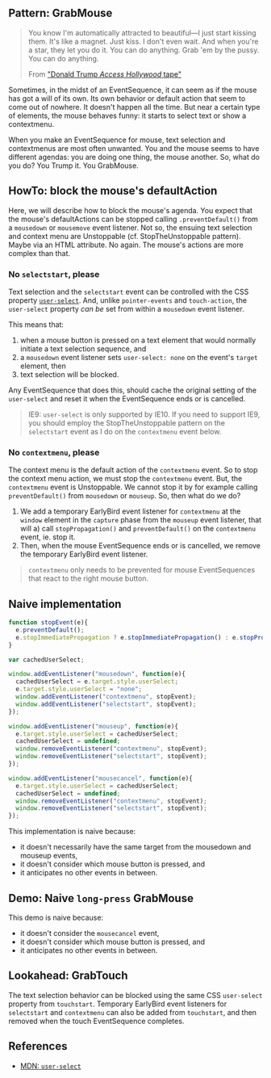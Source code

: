 ## Pattern: GrabMouse

> You know I'm automatically attracted to beautiful—I just start kissing them. It's like a magnet. Just kiss. I don't even wait. And when you're a star, they let you do it. You can do anything. Grab 'em by the pussy. You can do anything.
> 
>   From ["Donald Trump *Access Hollywood* tape"](https://en.wikipedia.org/wiki/Donald_Trump_Access_Hollywood_tape)

Sometimes, in the midst of an EventSequence, it can seem as if the mouse has got a will of its own. Its own behavior or default action that seem to come out of nowhere. It doesn't happen all the time. But near a certain type of elements, the mouse behaves funny: it starts to select text or show a contextmenu.

When you make an EventSequence for mouse, text selection and contextmenus are most often unwanted. You and the mouse seems to have different agendas: you are doing one thing, the mouse another. So, what do you do? You Trump it. You GrabMouse.

## HowTo: block the mouse's defaultAction

Here, we will describe how to block the mouse's agenda. You expect that the mouse's defaultActions can be stopped calling `.preventDefault()` from a `mousedown` or `mousemove` event listener. Not so, the ensuing text selection and context menu are Unstoppable (cf. StopTheUnstoppable pattern). Maybe via an HTML attribute. No again. The mouse's actions are more complex than that.

### No `selectstart`, please

Text selection and the `selectstart` event can be controlled with the CSS property [`user-select`](https://developer.mozilla.org/en-US/docs/Web/CSS/user-select). And, unlike `pointer-events` and `touch-action`, the `user-select` property *can be* set from within a `mousedown` event listener. 

This means that:
1. when a mouse button is pressed on a text element that would normally initiate a text selection sequence, and
2. a `mousedown` event listener sets `user-select: none` on the event's `target` element, then
3. text selection will be blocked.

Any EventSequence that does this, should cache the original setting of the `user-select` and reset it when the EventSequence ends or is cancelled.

> IE9: `user-select` is only supported by IE10. If you need to support IE9, you should employ the StopTheUnstoppable pattern on the `selectstart` event as I do on the `contextmenu` event below.

### No `contextmenu`, please

The context menu is the default action of the `contextmenu` event. So to stop the context menu action, we must stop the `contextmenu` event. But, the `contextmenu` event is Unstoppable. We cannot stop it by for example calling `preventDefault()` from `mousedown` or `mouseup`. So, then what do we do?

1. We add a temporary EarlyBird event listener for `contextmenu` at the `window` element in the `capture` phase from the `mouseup` event listener, that will a) call `stopPropagation()` and `preventDefault()` on the `contextmenu` event, ie. stop it.
2. Then, when the mouse EventSequence ends or is cancelled, we remove the temporary EarlyBird event listener.

> `contextmenu` only needs to be prevented for mouse EventSequences that react to the right mouse button.

## Naive implementation

```javascript
function stopEvent(e){                           
  e.preventDefault();
  e.stopImmediatePropagation ? e.stopImmediatePropagation() : e.stopPropagation();
}

var cachedUserSelect;

window.addEventListener("mousedown", function(e){
  cachedUserSelect = e.target.style.userSelect;
  e.target.style.userSelect = "none";
  window.addEventListener("contextmenu", stopEvent);
  window.addEventListener("selectstart", stopEvent);
});

window.addEventListener("mouseup", function(e){
  e.target.style.userSelect = cachedUserSelect;
  cachedUserSelect = undefined;
  window.removeEventListener("contextmenu", stopEvent);
  window.removeEventListener("selectstart", stopEvent);
});

window.addEventListener("mousecancel", function(e){
  e.target.style.userSelect = cachedUserSelect;
  cachedUserSelect = undefined;
  window.removeEventListener("contextmenu", stopEvent);
  window.removeEventListener("selectstart", stopEvent);
});
```

This implementation is naive because:
* it doesn't necessarily have the same target from the mousedown and mouseup events, 
* it doesn't consider which mouse button is pressed, and 
* it anticipates no other events in between.

## Demo: Naive `long-press` GrabMouse

This demo is naive because:
* it doesn't consider the `mousecancel` event, 
* it doesn't consider which mouse button is pressed, and 
* it anticipates no other events in between.

<code-demo src="./demo/long-press-GrabMouse.html"></code-demo>

## Lookahead: GrabTouch

The text selection behavior can be blocked using the same CSS `user-select` property from `touchstart`. Temporary EarlyBird event listeners for `selectstart` and `contextmenu` can also be added from `touchstart`, and then removed when the touch EventSequence completes.

## References

 * [MDN: `user-select`](https://developer.mozilla.org/en-US/docs/Web/CSS/user-select)